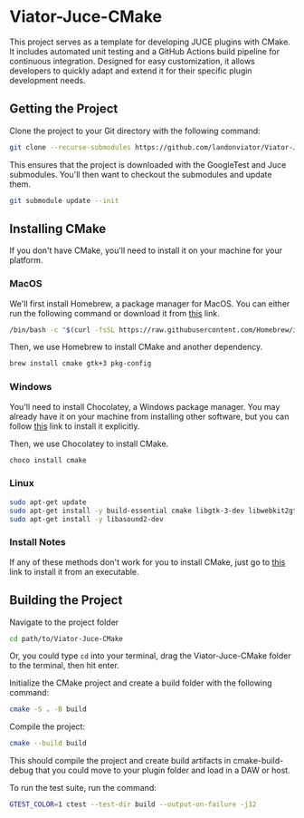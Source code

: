 # Viator-Juce-CMake

This project serves as a template for developing JUCE plugins with CMake. It includes automated unit testing and a GitHub Actions build pipeline for continuous integration. Designed for easy customization, it allows developers to quickly adapt and extend it for their specific plugin development needs.

## Getting the Project

Clone the project to your Git directory with the following command:

```bash
git clone --recurse-submodules https://github.com/landonviator/Viator-Juce-CMake.git
```

This ensures that the project is downloaded with the GoogleTest and Juce submodules. You'll then want to checkout the submodules and update them.

```bash
git submodule update --init
```

## Installing CMake

If you don't have CMake, you'll need to install it on your machine for your platform.

### MacOS

We'll first install Homebrew, a package manager for MacOS. You can either run the following command or download it from [this](https://brew.sh/) link.

```bash
/bin/bash -c "$(curl -fsSL https://raw.githubusercontent.com/Homebrew/install/HEAD/install.sh)"
```

Then, we use Homebrew to install CMake and another dependency.

```bash
brew install cmake gtk+3 pkg-config
```

### Windows

You'll need to install Chocolatey, a Windows package manager. You may already have it on your machine from installing other software, but you can follow [this](https://chocolatey.org/install) link to install it explicitly.

Then, we use Chocolatey to install CMake.

```bash
choco install cmake
```

### Linux

```bash
sudo apt-get update
sudo apt-get install -y build-essential cmake libgtk-3-dev libwebkit2gtk-4.0-dev
sudo apt-get install -y libasound2-dev
```

### Install Notes

If any of these methods don't work for you to install CMake, just go to [this](https://cmake.org/download/) link to install it from an executable.

## Building the Project

Navigate to the project folder

```bash
cd path/to/Viator-Juce-CMake
```

Or, you could type `cd` into your terminal, drag the Viator-Juce-CMake folder to the terminal, then hit enter.

Initialize the CMake project and create a build folder with the following command:

```bash
cmake -S . -B build
```

Compile the project:

```bash
cmake --build build
```

This should compile the project and create build artifacts in cmake-build-debug that you could move to your plugin folder and load in a DAW or host.

To run the test suite, run the command:

```bash
GTEST_COLOR=1 ctest --test-dir build --output-on-failure -j12
```
